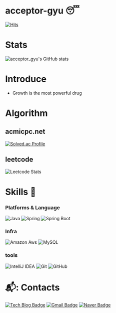 # acceptor-gyu 😴

[![Hits](https://hits.seeyoufarm.com/api/count/incr/badge.svg?url=https%3A%2F%2Fgithub.com%2Facceptor-gyu&count_bg=%2392ED4C&title_bg=%2333AA42&icon=&icon_color=%23E7E7E7&title=hits&edge_flat=false)](https://hits.seeyoufarm.com)

# Stats
![acceptor_gyu's GitHub stats](https://github-readme-stats.vercel.app/api?username=acceptor-gyu&theme=merko&show_icons=true)

# Introduce
- Growth is the most powerful drug

# Algorithm
## acmicpc.net
[![Solved.ac Profile](http://mazassumnida.wtf/api/v2/generate_badge?boj=acceptor_gyu)](https://solved.ac/acceptor_gyu/)
## leetcode
![Leetcode Stats](https://leetcard.jacoblin.cool/acceptor-gyu)

# Skills 👾
### Platforms & Language
![Java](https://img.shields.io/badge/Java-007396.svg?&style=for-the-badge&logo=Java&logoColor=white)
![Spring](https://img.shields.io/badge/Spring-6DB33F.svg?&style=for-the-badge&logo=Java&logoColor=white)
![Spring Boot](https://img.shields.io/badge/Spring%20Boot-6DB33F.svg?&style=for-the-badge&logo=Java&logoColor=white)

### Infra
![Amazon Aws](https://img.shields.io/badge/Amazon%20Aws-232F3E.svg?&style=for-the-badge&logo=Java&logoColor=white)
![MySQL](https://img.shields.io/badge/MySQL-4479A1.svg?&style=for-the-badge&logo=Java&logoColor=white)

### tools
![IntelliJ IDEA](https://img.shields.io/badge/IntelliJ%20IDEA-000000.svg?&style=for-the-badge&logo=Java&logoColor=white)
![Git](https://img.shields.io/badge/Git-F05032.svg?&style=for-the-badge&logo=Java&logoColor=white)
![GitHub](https://img.shields.io/badge/GitHub-181717.svg?&style=for-the-badge&logo=Java&logoColor=white)


# 📬: Contacts
[![Tech Blog Badge](http://img.shields.io/badge/-Tech%20blog-black?style=flat-square&link=https://velog.io/@tjdrb0402/)](https://velog.io/@tjdrb0402/)
[![Gmail Badge](https://img.shields.io/badge/Gmail-d14836?style=flat-square&logo=Gmail&logoColor=white&link=mailto:gseonggyu968@gmail.com)](mailto:gseonggyu968@gmail.com)
[![Naver Badge](https://img.shields.io/badge/Naver-03C75A?style=flat-square&logo=Naver&logoColor=white&link=mailto:tjdrb0204@naver.com)](mailto:tjdrb0204@naver.com)



<!--
**acceptor-gyu/acceptor-gyu** is a ✨ _special_ ✨ repository because its `README.md` (this file) appears on your GitHub profile.

Here are some ideas to get you started:

- 🔭 I’m currently working on ...
- 🌱 I’m currently learning ...
- 👯 I’m looking to collaborate on ...
- 🤔 I’m looking for help with ...
- 💬 Ask me about ...
- 📫 How to reach me: ...
- 😄 Pronouns: ...
- ⚡ Fun fact: ...
-->

